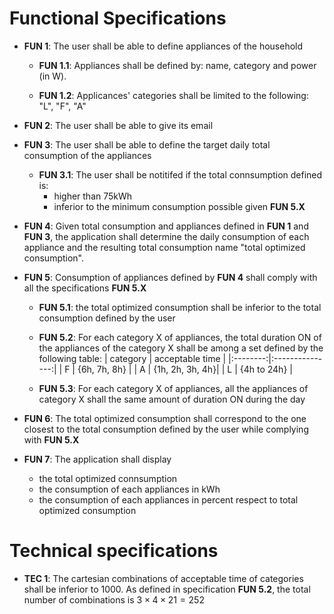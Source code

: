 # Functional Specifications
- **FUN 1**: The user shall be able to define appliances of the household 

  - **FUN 1.1**: Appliances shall be defined by: name, category and power (in W).
  
  - **FUN 1.2**: Applicances' categories shall be limited to the following: "L", "F", "A"

- **FUN 2**: The user shall be able to give its email

- **FUN 3**: The user shall be able to define the target daily total consumption of the appliances

  - **FUN 3.1**: The user shall be notitifed if the total connsumption defined is:
    - higher than 75kWh 
    - inferior to the minimum consumption possible given **FUN 5.X**

- **FUN 4**: Given total consumption and appliances defined in **FUN 1** and **FUN 3**, the application shall determine the daily consumption of each appliance and the resulting total consumption name "total optimized consumption".
- **FUN 5**: Consumption of appliances defined by **FUN 4** shall comply with all the specifications **FUN 5.X**
  - **FUN 5.1**: the total optimized consumption shall be inferior to the total consumption defined by the user
  - **FUN 5.2**: For each category X of appliances, the total duration ON of the appliances of the category X shall be among a set defined by the following table:
      | category | acceptable time |
      |:--------:|:---------------:|
      | F        | {6h, 7h, 8h}    |
      | A        | {1h, 2h, 3h, 4h}|
      | L        | {4h to 24h}     |

  - **FUN 5.3**: For each category X of appliances, all the appliances of category X shall the same amount of duration ON during the day
- **FUN 6**: The total optimized consumption shall correspond to the one closest to the total consumption defined by the user while complying with **FUN 5.X**
- **FUN 7**: The application shall display
  - the total optimized connsumption
  - the consumption of each appliances in kWh
  - the consumption of each appliances in percent respect to total optimized consumption

# Technical specifications

- **TEC 1**: The cartesian combinations of acceptable time of categories shall be inferior to 1000. As defined in specification **FUN 5.2**, the total number of combinations is $3 \times 4 \times 21 = 252$